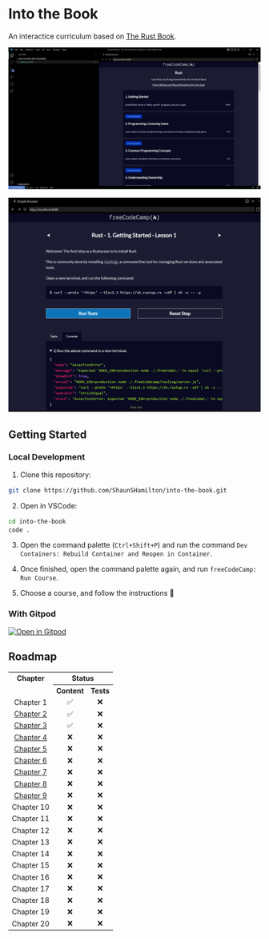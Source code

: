 # Into the Book

An interactice curriculum based on [The Rust Book](https://doc.rust-lang.org/book/).

![Into the Book](./client/into-the-book.png)

![interactivity](./client/into-the-book-2.png)

## Getting Started

### Local Development

1. Clone this repository:

```bash
git clone https://github.com/ShaunSHamilton/into-the-book.git
```

2. Open in VSCode:

```bash
cd into-the-book
code .
```

3. Open the command palette (`Ctrl+Shift+P`) and run the command `Dev Containers: Rebuild Container and Reopen in Container`.

4. Once finished, open the command palette again, and run `freeCodeCamp: Run Course`.

5. Choose a course, and follow the instructions 🎉

### With Gitpod

[![Open in Gitpod](https://gitpod.io/button/open-in-gitpod.svg)](https://gitpod.io/#https://github.com/ShaunSHamilton/into-the-book)

## Roadmap

<style>
  td {
    text-align: center;
  }
</style>

<table>
  <tr>
    <th>Chapter</th>
    <th colspan="2">Status</th>
  </tr>
  <tr>
    <td colspan="1" rowspan="1"></td>
    <th>Content</th>
    <th>Tests</th>
  <tr>
    <td>Chapter 1</td>
    <td>✅</td>
    <td>❌</td>
 </tr>
  <tr>
    <td><a href="https://github.com/ShaunSHamilton/into-the-book/issues/1">Chapter 2</a></td>
    <td>✅</td>
    <td>❌</td>
  </tr>
  <tr>
    <td><a href="https://github.com/ShaunSHamilton/into-the-book/issues/2">Chapter 3</a></td>
    <td>✅</td>
    <td>❌</td>
  </tr>
  <tr>
    <td><a href="https://github.com/ShaunSHamilton/into-the-book/issues/3">Chapter 4</a></td>
    <td>❌</td>
    <td>❌</td>
  </tr>
  <tr>
    <td><a href="https://github.com/ShaunSHamilton/into-the-book/issues/4">Chapter 5</a></td>
    <td>❌</td>
    <td>❌</td>
  </tr>
  <tr>
    <td><a href="https://github.com/ShaunSHamilton/into-the-book/issues/5">Chapter 6</a></td>
    <td>❌</td>
    <td>❌</td>
  </tr>
  <tr>
    <td><a href="https://github.com/ShaunSHamilton/into-the-book/issues/6">Chapter 7</a></td>
    <td>❌</td>
    <td>❌</td>
  </tr>
  <tr>
    <td><a href="https://github.com/ShaunSHamilton/into-the-book/issues/7">Chapter 8</a></td>
    <td>❌</td>
    <td>❌</td>
  </tr>
  <tr>
    <td><a href="https://github.com/ShaunSHamilton/into-the-book/issues/8">Chapter 9</a></td>
    <td>❌</td>
    <td>❌</td>
  </tr>
  <tr>
    <td>Chapter 10</td>
    <td>❌</td>
    <td>❌</td>
  </tr>
  <tr>
    <td>Chapter 11</td>
    <td>❌</td>
    <td>❌</td>
  </tr>
  <tr>
    <td>Chapter 12</td>
    <td>❌</td>
    <td>❌</td>
  </tr>
  <tr>
    <td>Chapter 13</td>
    <td>❌</td>
    <td>❌</td>
  </tr>
  <tr>
    <td>Chapter 14</td>
    <td>❌</td>
    <td>❌</td>
  </tr>
  <tr>
    <td>Chapter 15</td>
    <td>❌</td>
    <td>❌</td>
  </tr>
  <tr>
    <td>Chapter 16</td>
    <td>❌</td>
    <td>❌</td>
  </tr>
  <tr>
    <td>Chapter 17</td>
    <td>❌</td>
    <td>❌</td>
  </tr>
  <tr>
    <td>Chapter 18</td>
    <td>❌</td>
    <td>❌</td>
  </tr>
  <tr>
    <td>Chapter 19</td>
    <td>❌</td>
    <td>❌</td>
  </tr>
  <tr>
    <td>Chapter 20</td>
    <td>❌</td>
    <td>❌</td>
  </tr>
</table>
